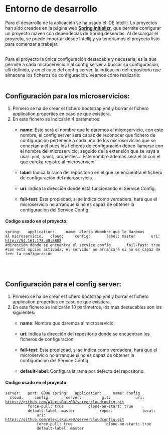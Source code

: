 # Entorno de desarrollo

Para el desarrollo de la aplicación se ha usado el IDE Intellij. Lo proyectos han sido creados en la página web
[**Spring Initializr**](https://start.spring.io/), que permite configurar un proyecto maven con dependecias de
Spring deseadas. Al descargar el proyecto, se puede importar desde Intellij y ya tendríamos el proyecto listo
para comenzar a trabajar.

<br>
Para el proyecto la única configuración destacable y necesaria, es la que permite a cada microservicio ir al config
server a buscar su configuración, allí definida, y en el caso del config server, la indicación del repositorio
que almacena los ficheros de configuración. Veamos cómo realizarlo:

<br>
<br>

## Configuración para los microservicios:

1. Primero se ha de crear el fichero bootstrap.yml y borrar el fichero application.properties en caso de que existiera.
2. En este fichero se indicarán 4 parámetros:
    <br><br>
    - **name**: Este será el nombre que le daremos al microservicio, con este nombre, el config server será capaz de
        reconocer que fichero de configuración pertenece a cada uno de los microservicios que se conectan a él
        pues los ficheros de configuración deben llamarse con el nombre del microservicio, seguido de la extensión
        que se vaya a usar .yml, .yaml, .properties... Este nombre además será el Id con el que eureka registre
        al microservicio.
        <br><br>
    - **label**: Indica la rama del repositorio en el que se encuentra el fichero de configuración del microservicio.
        <br><br>
    - **uri**: Indica la dirección donde está funcionando el Service Config.
        <br><br>
    - **fail-test**: Esta propiedad, si se indica como verdadera, hará que el microservicio no arranque si no es capaz
                 de obtener la configuración del Service Config.

#### Codigo usado en el proyecto:

<code>spring:
  application:
    name: alerta #Nombre que le daremos al microservicio.
  cloud:
    config:
      label: master
      uri: http://54.161.173.48:8888  #dirección dónde se encuentra el service config
      fail-fast: true             #con esta opción activada, el servidor no arrancará si no es capaz de leer la configuración
</code>

<br>
<br>




## Configuración para el config server:

1. Primero se ha de crear el fichero bootstrap.yml y borrar el fichero application.properties en caso de que existiera.
2. En este fichero se indicarán 10 parámetros, los mas destacables son los siguientes:
    <br><br>
    - **name**: Nombre que daremos al microservicio.
        <br><br>
    - **uri**: Indica la dirección del repositorio donde se encuentran los ficheros de configuración.
        <br><br>
    - **fail-test**: Esta propiedad, si se indica como verdadera, hará que el microservicio no arranque si no es capaz
                 de obtener la configuración del Service Config.
        <br><br>
    - **default-label**: Configura la rama por defecto del repositorio.

#### Codigo usado en el proyecto:

<code>server:
  port: 8888
spring:
  application:
    name: config
  cloud:
    config:
      server:
        git:
          uri: https://github.com/AlexisRuiz00/servercloudconfig.git
          force-pull: true
          clone-on-start: true
          default-label: master
          repos:
            local:
              uri: https://github.com/AlexisRuiz00/servercloudconfig.git
              force-pull: true
              clone-on-start: true
              default-label: master<code>

